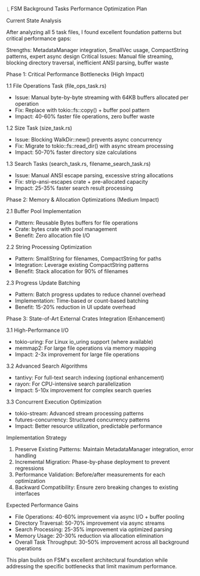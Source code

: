⎿ FSM Background Tasks Performance Optimization Plan

Current State Analysis

After analyzing all 5 task files, I found excellent foundation 
patterns but critical performance gaps:

Strengths: MetadataManager integration, SmallVec usage, 
CompactString patterns, expert async design
Critical Issues: Manual file streaming, blocking directory 
traversal, inefficient ANSI parsing, buffer waste

Phase 1: Critical Performance Bottlenecks (High Impact)

1.1 File Operations Task (file_ops_task.rs)

- Issue: Manual byte-by-byte streaming with 64KB buffers allocated
    per operation
- Fix: Replace with tokio::fs::copy() + buffer pool pattern
- Impact: 40-60% faster file operations, zero buffer waste

1.2 Size Task (size_task.rs)

- Issue: Blocking WalkDir::new() prevents async concurrency
- Fix: Migrate to tokio::fs::read_dir() with async stream 
processing
- Impact: 50-70% faster directory size calculations

1.3 Search Tasks (search_task.rs, filename_search_task.rs)

- Issue: Manual ANSI escape parsing, excessive string allocations
- Fix: strip-ansi-escapes crate + pre-allocated capacity
- Impact: 25-35% faster search result processing

Phase 2: Memory & Allocation Optimizations (Medium Impact)

2.1 Buffer Pool Implementation

- Pattern: Reusable Bytes buffers for file operations
- Crate: bytes crate with pool management
- Benefit: Zero allocation file I/O

2.2 String Processing Optimization

- Pattern: SmallString for filenames, CompactString for paths
- Integration: Leverage existing CompactString patterns
- Benefit: Stack allocation for 90% of filenames

2.3 Progress Update Batching

- Pattern: Batch progress updates to reduce channel overhead
- Implementation: Time-based or count-based batching
- Benefit: 15-20% reduction in UI update overhead

Phase 3: State-of-Art External Crates Integration (Enhancement)

3.1 High-Performance I/O

- tokio-uring: For Linux io_uring support (where available)
- memmap2: For large file operations via memory mapping
- Impact: 2-3x improvement for large file operations

3.2 Advanced Search Algorithms

- tantivy: For full-text search indexing (optional enhancement)
- rayon: For CPU-intensive search parallelization
- Impact: 5-10x improvement for complex search queries

3.3 Concurrent Execution Optimization

- tokio-stream: Advanced stream processing patterns
- futures-concurrency: Structured concurrency patterns
- Impact: Better resource utilization, predictable performance

Implementation Strategy

1. Preserve Existing Patterns: Maintain MetadataManager 
integration, error handling
2. Incremental Migration: Phase-by-phase deployment to prevent 
regressions  
3. Performance Validation: Before/after measurements for each 
optimization
4. Backward Compatibility: Ensure zero breaking changes to 
existing interfaces

Expected Performance Gains

- File Operations: 40-60% improvement via async I/O + buffer 
pooling
- Directory Traversal: 50-70% improvement via async streams  
- Search Processing: 25-35% improvement via optimized parsing
- Memory Usage: 20-30% reduction via allocation elimination
- Overall Task Throughput: 30-50% improvement across all 
background operations

This plan builds on FSM's excellent architectural foundation while
    addressing the specific bottlenecks that limit maximum 
performance.